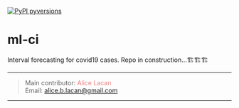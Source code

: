 [![PyPI pyversions](https://img.shields.io/badge/python-3.6-blue.svg)](https://python.org)

# ml-ci

Interval forecasting for covid19 cases.
Repo in construction...🏗🏗🏗

---
> Main contributor:  <a href="https://github.com/ablacan" target="_blank" style="text-decoration:none; color: #F08080">Alice Lacan</a>  
> Email: <a href="mailto:alice.b.lacan@gmail.com" style="text-decoration:none; color: #F08080">alice.b.lacan@gmail.com</a>
---
